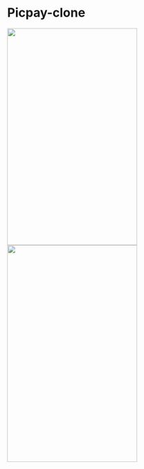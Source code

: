 # Picpay-clone

<img src="https://user-images.githubusercontent.com/62677231/118974885-b972ed00-b949-11eb-923f-818b91b1cf7f.jpg" width="300" height="500"> 

<img src="https://user-images.githubusercontent.com/62677231/118974901-bd067400-b949-11eb-9f5a-4e9e955f3f9a.jpg" width="300" height="500">
